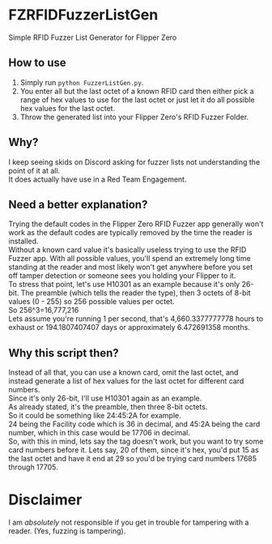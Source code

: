 # FZRFIDFuzzerListGen
Simple RFID Fuzzer List Generator for Flipper Zero

## How to use
1) Simply run `python FuzzerListGen.py`.  
2) You enter all but the last octet of a known RFID card then either pick a range of hex values to use for the last octet or just let it do all possible hex values for the last octet.  
3) Throw the generated list into your Flipper Zero's RFID Fuzzer Folder.  

## Why?
I keep seeing skids on Discord asking for fuzzer lists not understanding the point of it at all.  
It does actually have use in a Red Team Engagement.  

## Need a better explanation?
Trying the default codes in the Flipper Zero RFID Fuzzer app generally won't work as the default codes are typically removed by the time the reader is installed.  
Without a known card value it's basically useless trying to use the RFID Fuzzer app. With all possible values, you'll spend an extremely long time standing at the reader and most likely won't get anywhere before you set off tamper detection or someone sees you holding your Flipper to it.  
To stress that point, let's use H10301 as an example because it's only 26-bit. The preamble (which tells the reader the type), then 3 octets of 8-bit values (0 - 255) so 256 possible values per octet.  
So 256^3=16,777,216  
Lets assume you're running 1 per second, that's 4,660.3377777778 hours to exhaust or 194.1807407407 days or approximately 6.472691358 months.  

## Why this script then?
Instead of all that, you can use a known card, omit the last octet, and instead generate a list of hex values for the last octet for different card numbers.  
Since it's only 26-bit, I'll use H10301 again as an example.  
As already stated, it's the preamble, then three 8-bit octets.  
So it could be something like 24:45:2A for example.  
24 being the Facility code which is 36 in decimal, and 45:2A being the card number, which in this case would be 17706 in decimal.  
So, with this in mind, lets say the tag doesn't work, but you want to try some card numbers before it. Lets say, 20 of them, since it's hex, you'd put 15 as the last octet and have it end at 29 so you'd be trying card numbers 17685 through 17705.  


# Disclaimer
I am *absolutely* not responsible if you get in trouble for tampering with a reader. (Yes, fuzzing is tampering).  
